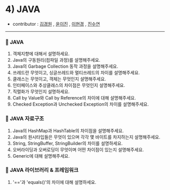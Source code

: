 # 4) JAVA 
- contributor : [김경원](https://github.com/shining8543) , [윤이진](https://github.com/483759) , [이현경](https://github.com/honggoii) , [진수연](https://github.com/jjuyeon)
<hr/>

### :notebook_with_decorative_cover: JAVA
1. 객체지향에 대해서 설명하세요.
2. Java의 구동원리(컴파일 과정)를 설명해주세요.
3. Java의 Garbage Collection 동작 과정을 설명해주세요.
4. 쓰레드란 무엇이고, 싱글쓰레드와 멀티쓰레드의 차이를 설명해주세요.
5. 클래스는 무엇이고, 객체는 무엇인지 설명해주세요.
6. 인터페이스와 추상클래스의 차이점은 무엇인지 설명해주세요.
7. 직렬화가 무엇인지 설명하세요.
8. Call by Value와 Call by Reference의 차이에 대해 설명해주세요.
9. Checked Exception과 Unchecked Exception의 차이를 설명해주세요.

### :notebook_with_decorative_cover: JAVA 자료구조
1. Java의 HashMap과 HashTable의 차이점을 설명해주세요.
2. Java의 원시타입들은 무엇이 있으며 각각 몇 바이트를 차지하는지 설명해주세요.
3. String, StringBuffer, StringBuilder의 차이를 설명하세요.
4. 오버라이딩과 오버로딩이 무엇이며 어떤 차이점이 있는지 설명해주세요.
5. Generic에 대해 설명해주세요.

### :notebook_with_decorative_cover: JAVA 라이브러리 & 프레임워크
1. '=='과 'equals()'의 차이에 대해 설명하세요.